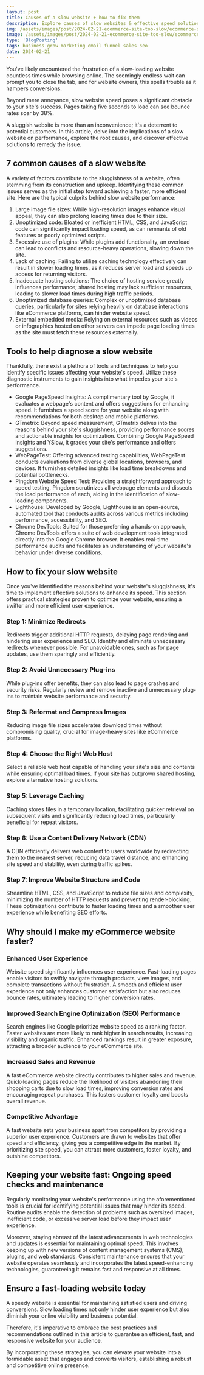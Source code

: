 ```yaml
---
layout: post
title: Causes of a slow website + how to fix them
description: Explore causes of slow websites & effective speed solutions. Optimize site performance for enhanced user experience.
img: /assets/images/post/2024-02-21-ecommerce-site-too-slow/ecommerce-site-too-slow.jpg
image: /assets/images/post/2024-02-21-ecommerce-site-too-slow/ecommerce-site-too-slow.jpg
type: 'BlogPosting'
tags: business grow marketing email funnel sales seo
date: 2024-02-21
---
```


You've likely encountered the frustration of a slow-loading website countless times while browsing online. The seemingly endless wait can prompt you to close the tab, and for website owners, this spells trouble as it hampers conversions.

Beyond mere annoyance, slow website speed poses a significant obstacle to your site's success. Pages taking five seconds to load can see bounce rates soar by 38%.

A sluggish website is more than an inconvenience; it's a deterrent to potential customers. In this article, delve into the implications of a slow website on performance, explore the root causes, and discover effective solutions to remedy the issue.

## 7 common causes of a slow website 
A variety of factors contribute to the sluggishness of a website, often stemming from its construction and upkeep. Identifying these common issues serves as the initial step toward achieving a faster, more efficient site. Here are the typical culprits behind slow website performance:

1. Large image file sizes: While high-resolution images enhance visual appeal, they can also prolong loading times due to their size.
2. Unoptimized code: Bloated or inefficient HTML, CSS, and JavaScript code can significantly impact loading speed, as can remnants of old features or poorly optimized scripts.
3. Excessive use of plugins: While plugins add functionality, an overload can lead to conflicts and resource-heavy operations, slowing down the site.
4. Lack of caching: Failing to utilize caching technology effectively can result in slower loading times, as it reduces server load and speeds up access for returning visitors.
5. Inadequate hosting solutions: The choice of hosting service greatly influences performance; shared hosting may lack sufficient resources, leading to slower load times during high traffic periods.
6. Unoptimized database queries: Complex or unoptimized database queries, particularly for sites relying heavily on database interactions like eCommerce platforms, can hinder website speed.
7. External embedded media: Relying on external resources such as videos or infographics hosted on other servers can impede page loading times as the site must fetch these resources externally.

## Tools to help diagnose a slow website 
Thankfully, there exist a plethora of tools and techniques to help you identify specific issues affecting your website's speed. Utilize these diagnostic instruments to gain insights into what impedes your site's performance.

- Google PageSpeed Insights: A complimentary tool by Google, it evaluates a webpage's content and offers suggestions for enhancing speed. It furnishes a speed score for your website along with recommendations for both desktop and mobile platforms.
- GTmetrix: Beyond speed measurement, GTmetrix delves into the reasons behind your site's sluggishness, providing performance scores and actionable insights for optimization. Combining Google PageSpeed Insights and YSlow, it grades your site's performance and offers suggestions.
- WebPageTest: Offering advanced testing capabilities, WebPageTest conducts evaluations from diverse global locations, browsers, and devices. It furnishes detailed insights like load time breakdowns and potential bottlenecks.
- Pingdom Website Speed Test: Providing a straightforward approach to speed testing, Pingdom scrutinizes all webpage elements and dissects the load performance of each, aiding in the identification of slow-loading components.
- Lighthouse: Developed by Google, Lighthouse is an open-source, automated tool that conducts audits across various metrics including performance, accessibility, and SEO.
- Chrome DevTools: Suited for those preferring a hands-on approach, Chrome DevTools offers a suite of web development tools integrated directly into the Google Chrome browser. It enables real-time performance audits and facilitates an understanding of your website's behavior under diverse conditions.

## How to fix your slow website 
Once you've identified the reasons behind your website's sluggishness, it's time to implement effective solutions to enhance its speed. This section offers practical strategies proven to optimize your website, ensuring a swifter and more efficient user experience.

### Step 1: Minimize Redirects
Redirects trigger additional HTTP requests, delaying page rendering and hindering user experience and SEO. Identify and eliminate unnecessary redirects whenever possible. For unavoidable ones, such as for page updates, use them sparingly and efficiently.

### Step 2: Avoid Unnecessary Plug-ins
While plug-ins offer benefits, they can also lead to page crashes and security risks. Regularly review and remove inactive and unnecessary plug-ins to maintain website performance and security.

### Step 3: Reformat and Compress Images
Reducing image file sizes accelerates download times without compromising quality, crucial for image-heavy sites like eCommerce platforms.

### Step 4: Choose the Right Web Host
Select a reliable web host capable of handling your site's size and contents while ensuring optimal load times. If your site has outgrown shared hosting, explore alternative hosting solutions.

### Step 5: Leverage Caching
Caching stores files in a temporary location, facilitating quicker retrieval on subsequent visits and significantly reducing load times, particularly beneficial for repeat visitors.

### Step 6: Use a Content Delivery Network (CDN)
A CDN efficiently delivers web content to users worldwide by redirecting them to the nearest server, reducing data travel distance, and enhancing site speed and stability, even during traffic spikes.

### Step 7: Improve Website Structure and Code
Streamline HTML, CSS, and JavaScript to reduce file sizes and complexity, minimizing the number of HTTP requests and preventing render-blocking. These optimizations contribute to faster loading times and a smoother user experience while benefiting SEO efforts.

## Why should I make my eCommerce website faster? 
### Enhanced User Experience
Website speed significantly influences user experience. Fast-loading pages enable visitors to swiftly navigate through products, view images, and complete transactions without frustration. A smooth and efficient user experience not only enhances customer satisfaction but also reduces bounce rates, ultimately leading to higher conversion rates.

### Improved Search Engine Optimization (SEO) Performance
Search engines like Google prioritize website speed as a ranking factor. Faster websites are more likely to rank higher in search results, increasing visibility and organic traffic. Enhanced rankings result in greater exposure, attracting a broader audience to your eCommerce site.

### Increased Sales and Revenue
A fast eCommerce website directly contributes to higher sales and revenue. Quick-loading pages reduce the likelihood of visitors abandoning their shopping carts due to slow load times, improving conversion rates and encouraging repeat purchases. This fosters customer loyalty and boosts overall revenue.

### Competitive Advantage
A fast website sets your business apart from competitors by providing a superior user experience. Customers are drawn to websites that offer speed and efficiency, giving you a competitive edge in the market. By prioritizing site speed, you can attract more customers, foster loyalty, and outshine competitors.

## Keeping your website fast: Ongoing speed checks and maintenance
Regularly monitoring your website's performance using the aforementioned tools is crucial for identifying potential issues that may hinder its speed. Routine audits enable the detection of problems such as oversized images, inefficient code, or excessive server load before they impact user experience.

Moreover, staying abreast of the latest advancements in web technologies and updates is essential for maintaining optimal speed. This involves keeping up with new versions of content management systems (CMS), plugins, and web standards. Consistent maintenance ensures that your website operates seamlessly and incorporates the latest speed-enhancing technologies, guaranteeing it remains fast and responsive at all times.

## Ensure a fast-loading website today 
A speedy website is essential for maintaining satisfied users and driving conversions. Slow loading times not only hinder user experience but also diminish your online visibility and business potential. 

Therefore, it's imperative to embrace the best practices and recommendations outlined in this article to guarantee an efficient, fast, and responsive website for your audience. 

By incorporating these strategies, you can elevate your website into a formidable asset that engages and converts visitors, establishing a robust and competitive online presence.
